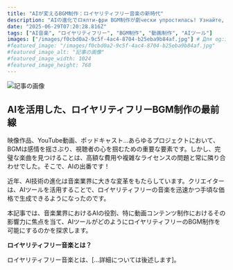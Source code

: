 ```yaml
---
title: "AIが変えるBGM制作：ロイヤリティフリー音楽の新時代"
description: "AIの進化でロялти-фри BGM制作が劇чески упростилась! Узнайте, как AI помогает создавать музыку для видео, подкастов и других проектов, экономя деньги и время. Откройте для себя мир роялти-фри музыки!"
date: "2025-06-29T07:20:28.816Z"
tags: ["AI音楽", "ロイヤリティフリー", "BGM制作", "動画制作", "AIツール"]
images: ["/images/f0cbd0a2-9c5f-4ac4-8704-b25eba9b84af.jpg"] # Для og:image
#featured_image: "/images/f0cbd0a2-9c5f-4ac4-8704-b25eba9b84af.jpg"
#featured_image_alt: "記事の画像"
#featured_image_width: 1024
#featured_image_height: 768
---
```

![記事の画像](/images/f0cbd0a2-9c5f-4ac4-8704-b25eba9b84af.jpg)
## AIを活用した、ロイヤリティフリーBGM制作の最前線

映像作品、YouTube動画、ポッドキャスト…あらゆるプロジェクトにおいて、BGMは感情を揺さぶり、視聴者の心を掴むための重要な要素です。しかし、完璧な楽曲を見つけることは、高額な費用や複雑なライセンスの問題と常に隣り合わせでした。そこで、AIの出番です！

近年、AI技術の進化は音楽業界に大きな変革をもたらしています。クリエイターは、AIツールを活用することで、ロイヤリティフリーの音楽を迅速かつ手頃な価格で生成できるようになったのです。

本記事では、音楽業界におけるAIの役割、特に動画コンテンツ制作におけるその影響力に焦点を当て、AIツールがどのようにロイヤリティフリーのBGM制作を可能にするのかを探求します。

**ロイヤリティフリー音楽とは？**

ロイヤリティフリー音楽とは、[…詳細については後述します]。
